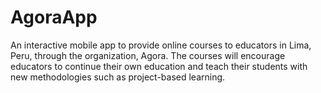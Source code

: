 # AgoraApp
An interactive mobile app to provide online courses to educators in Lima, Peru, through the organization, Agora. The courses will encourage educators to continue their own education and teach their students with new methodologies such as project-based learning.
